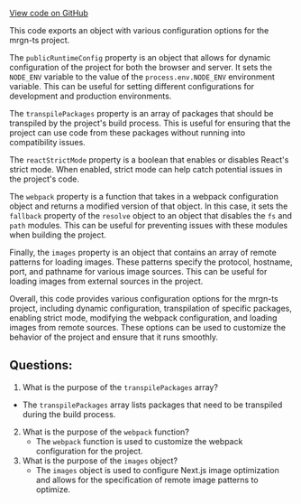 [View code on GitHub](https://github.com/mrgnlabs/mrgn-ts/apps/marginfi-v2-ui/next.config.js)

This code exports an object with various configuration options for the mrgn-ts project. 

The `publicRuntimeConfig` property is an object that allows for dynamic configuration of the project for both the browser and server. It sets the `NODE_ENV` variable to the value of the `process.env.NODE_ENV` environment variable. This can be useful for setting different configurations for development and production environments.

The `transpilePackages` property is an array of packages that should be transpiled by the project's build process. This is useful for ensuring that the project can use code from these packages without running into compatibility issues.

The `reactStrictMode` property is a boolean that enables or disables React's strict mode. When enabled, strict mode can help catch potential issues in the project's code.

The `webpack` property is a function that takes in a webpack configuration object and returns a modified version of that object. In this case, it sets the `fallback` property of the `resolve` object to an object that disables the `fs` and `path` modules. This can be useful for preventing issues with these modules when building the project.

Finally, the `images` property is an object that contains an array of remote patterns for loading images. These patterns specify the protocol, hostname, port, and pathname for various image sources. This can be useful for loading images from external sources in the project.

Overall, this code provides various configuration options for the mrgn-ts project, including dynamic configuration, transpilation of specific packages, enabling strict mode, modifying the webpack configuration, and loading images from remote sources. These options can be used to customize the behavior of the project and ensure that it runs smoothly.
## Questions: 
 1. What is the purpose of the `transpilePackages` array?
   - The `transpilePackages` array lists packages that need to be transpiled during the build process.
2. What is the purpose of the `webpack` function?
   - The `webpack` function is used to customize the webpack configuration for the project.
3. What is the purpose of the `images` object?
   - The `images` object is used to configure Next.js image optimization and allows for the specification of remote image patterns to optimize.